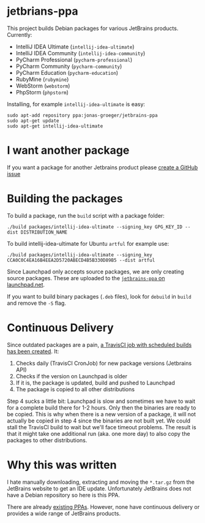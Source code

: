 # jetbrians-ppa

This project builds Debian packages for various JetBrains products. Currently:

* IntelliJ IDEA Ultimate (`intellij-idea-ultimate`)
* IntelliJ IDEA Community (`intellij-idea-community`)
* PyCharm Professional (`pycharm-professional`)
* PyCharm Community (`pycharm-community`)
* PyCharm Education (`pycharm-education`)
* RubyMine (`rubymine`)
* WebStorm (`webstorm`)
* PhpStorm (`phpstorm`)

Installing, for example `intellij-idea-ultimate` is easy:

    sudo apt-add repository ppa:jonas-groeger/jetbrains-ppa
    sudo apt-get update
    sudo apt-get intellij-idea-ultimate

# I want another package

If you want a package for another Jetbrains product please [create a GitHub issue](https://github.com/JonasGroeger/jetbrains-ppa/issues/new)

# Building the packages

To build a package, run the `build` script with a package folder:

    ./build packages/intellij-idea-ultimate --signing_key GPG_KEY_ID --dist DISTRIBUTION_NAME

To build intellij-idea-ultimate for Ubuntu `artful` for example use:

    ./build packages/intellij-idea-ultimate --signing_key CCA0C0C4EA16B4EEA2D5720ABECD4B5B330D89B5 --dist artful

Since Launchpad only accepts source packages, we are only creating source packages. These are
uploaded to the [`jetbrains-ppa` on launchpad.net](https://launchpad.net/~jonas-groeger/+archive/ubuntu/jetbrains).

If you want to build binary packages (`.deb` files), look for `debuild` in `build` and remove
the `-S` flag.

# Continuous Delivery

Since outdated packages are a pain, [a TravisCI job with scheduled builds has been created](LINK). It:

1. Checks daily (TravisCI CronJob) for new package versions (Jetbrains API)
2. Checks if the version on Launchpad is older
3. If it is, the package is updated, build and pushed to Launchpad
4. The package is copied to all other distributions

Step 4 sucks a little bit: Launchpad is slow and sometimes we have to wait for a complete build there for 1-2 hours. Only then the binaries are ready to be copied. This is why when there is a new version of a package, it will not actually be copied in step 4 since the binaries are not built yet. We could stall the TravisCI build to wait but we'll face timeout problems. The result is that it might take one additional run (aka. one more day) to also copy the packages to other distributions.

# Why this was written

I hate manually downloading, extracting and moving the `*.tar.gz` from the
JetBrains website to get an IDE update. Unfortunately JetBrains does not have a
Debian repository so here is this PPA.

There are already [existing PPAs](https://launchpad.net/~mmk2410/+archive/ubuntu/intellij-idea).
However, none have continuous delivery or provides a wide range of JetBrains products.

